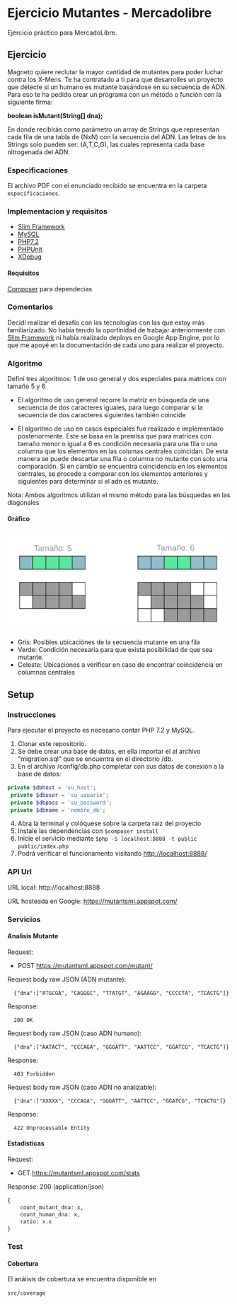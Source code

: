 # Ejercicio Mutantes - Mercadolibre

Ejercicio práctico para MercadoLibre.

## Ejercicio

Magneto quiere reclutar la mayor cantidad de mutantes para poder luchar
contra los X-Mens.
Te ha contratado a ti para que desarrolles un proyecto que detecte si un
humano es mutante basándose en su secuencia de ADN.
Para eso te ha pedido crear un programa con un método o función con la siguiente firma:  

**boolean isMutant(String[] dna);**  

En donde recibirás como parámetro un array de Strings que representan cada fila de una tabla
de (NxN) con la secuencia del ADN. Las letras de los Strings solo pueden ser: (A,T,C,G), las
cuales representa cada base nitrogenada del ADN.

### Especificaciones

El archivo PDF con el enunciado recibido se encuentra en la carpeta `especificaciones`.

### Implementacion y requisitos

- [Slim Framework](http://www.slimframework.com/)
- [MySQL](https://www.mysql.com/)
- [PHP7.2](https://www.php.net/)
- [PHPUnit](https://phpunit.de/)
- [XDebug](https://xdebug.org/)

#### Requisitos
 [Composer](https://getcomposer.org/) para dependecias

### Comentarios
Decidí realizar el desafío con las tecnologías con las que estoy más familiarizado.
No había tenido la oportinidad de trabajar anteriormente con [Slim Framework](http://www.slimframework.com/) ni había realizado deploys en Google App Engine, por lo que me apoyé en la documentación de cada uno para realizar el proyecto.

### Algoritmo
Definí tres algoritmos: 1 de uso general y dos especiales para matrices con tamaño 5 y 6

- El algoritmo de uso general recorre la matriz en búsqueda de una secuencia de dos caracteres iguales, para luego comparar si la secuencia de dos caracteres siguientes también coincide

- El algoritmo de uso en casos especiales fue realizado e implementado posteriormente. Este se basa en la premisa que para matrices con tamaño menor o igual a 6 es condición necesaria para una fila o una columna que los elementos en las columas centrales coincidan. De esta manera se puede descartar una fila o columna no mutante con solo una comparación.
Si en cambio se encuentra coincidencia en los elementos centrales, se procede a comparar con los elementos anteriores y siguientes para determinar si el adn es mutante.

Nota: Ambos algoritmos utilizan el mismo método para las búsquedas en las diagonales

#### Gráfico
![Estrategias de búsqueda](grafico.png)

- Gris: Posibles ubicaciónes de la secuencia mutante en una fila
- Verde: Condición necesaria para que exista posibilidad de que sea mutante.
- Celeste: Ubicaciones a verificar en caso de encontrar coincidencia en columnas centrales

## Setup

### Instrucciones
Para ejecutar el proyecto es necesario contar PHP 7.2 y MySQL.


1. Clonar este repositorio.
2. Se debe crear una base de datos, en ella importar el al archivo "migration.sql" que se encuentra en el directorio /db.
3. En el archivo /config/db.php completar con sus datos de conexión a la base de datos:
```php
private $dbhost = 'su_host';
 private $dbuser = 'su_usuario';
 private $dbpass = 'su_password';
 private $dbname = 'nombre_db';
```
4. Abra la terminal y colóquese sobre la carpeta raiz del proyecto
5. Instale las dependencias con ```$composer install```
6. Inicie el servicio mediante ```$php -S localhost:8888 -t public public/index.php``` 
7. Podrá verificar el funcionamento visitando [http://localhost:8888/](http://localhost:8888/)

### API Url

URL local: http://localhost:8888

URL hosteada en Google: https://mutantsml.appspot.com/

### Servicios
#### Analisis Mutante

Request:
- POST https://mutantsml.appspot.com/mutant/

Request body raw JSON (ADN mutante):

```
  {"dna":["ATGCGA", "CAGGGC", "TTATGT", "AGAAGG", "CCCCTA", "TCACTG"]}
```

Response:

```
  200 OK
```
Request body raw JSON (caso ADN humano):

```
  {"dna":["AATACT", "CCCAGA", "GGGATT", "AATTCC", "GGATCG", "TCACTG"]}
```

Response:

```
  403 Forbidden
```
Request body raw JSON (caso ADN no analizable):

```
  {"dna":["XXXXX", "CCCAGA", "GGGATT", "AATTCC", "GGATCG", "TCACTG"]}
```

Response:

```
  422 Unprocessable Entity
```

#### Estadisticas

Request:
- GET https://mutantsml.appspot.com/stats

Response: 200 (application/json)

```
{
    count_mutant_dna: x,
    count_human_dna: x,
    ratio: x.x
}
```

### Test

#### Cobertura

El análisis de cobertura se encuentra disponible en

`src/coverage`
